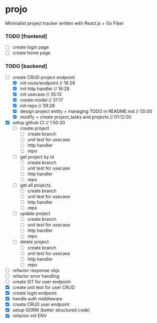 # projo
Minimalist project tracker written with React.js + Go Fiber

### TODO [frontend]
 - [ ] create login page
 - [ ] create home page
### TODO [backend]
 - [ ] create CRUD project endpoint
    - [x] init route/endpoint // 16:28
    - [x] init http handler // 16:28
    - [x] init usecase // 35:13
    - [x] create model // 31:17
    - [x] init repo // 39:28
    - [x] design project entity + managing TODO in README.md // 55:00
    - [x] modify + create project_tasks and projects // 01:12:00
 - [x] setup github CI // 1:50:20
    - [ ] create project
      - [ ] create branch
      - [ ] unit test for usecase
      - [ ] http handler
      - [ ] repo
    - [ ] get project by id
      - [ ] create branch
      - [ ] unit test for usecase
      - [ ] http handler
      - [ ] repo
    - [ ] get all projects
      - [ ] create branch
      - [ ] unit test for usecase
      - [ ] http handler
      - [ ] repo
    - [ ] update project
      - [ ] create branch
      - [ ] unit test for usecase
      - [ ] http handler
      - [ ] repo
    - [ ] delete project
      - [ ] create branch
      - [ ] unit test for usecase
      - [ ] http handler
      - [ ] repo
 - [ ] refactor response objs
 - [ ] refactor error handling
 - [ ] create SIT for user endpoint
 - [x] create unit test for user CRUD
 - [x] create login endpoint
 - [x] handle auth middleware
 - [x] create CRUD user endpoint
 - [x] setup GORM (better structured code)
 - [x] refactor init ENV
